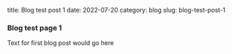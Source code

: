 title: Blog test post 1
date: 2022-07-20
category: blog
slug: blog-test-post-1

### Blog test page 1

Text for first blog post would go here